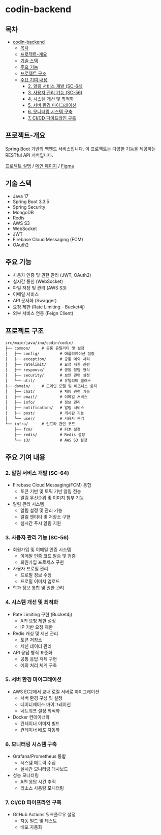 # codin-backend

## 목차
- [codin-backend](#codin-backend)
  - [목차](#목차)
  - [프로젝트-개요](#프로젝트-개요)
  - [기술 스택](#기술-스택)
  - [주요 기능](#주요-기능)
  - [프로젝트 구조](#프로젝트-구조)
  - [주요 기여 내용](#주요-기여-내용)
    - [2. 알림 서비스 개발 (SC-64)](#2-알림-서비스-개발-sc-64)
    - [3. 사용자 관리 기능 (SC-56)](#3-사용자-관리-기능-sc-56)
    - [4. 시스템 개선 및 최적화](#4-시스템-개선-및-최적화)
    - [5. 서버 환경 마이그레이션](#5-서버-환경-마이그레이션)
    - [6. 모니터링 시스템 구축](#6-모니터링-시스템-구축)
    - [7. CI/CD 파이프라인 구축](#7-cicd-파이프라인-구축)

## 프로젝트-개요
Spring Boot 기반의 백엔드 서비스입니다. 이 프로젝트는 다양한 기능을 제공하는 RESTful API 서버입니다.

[프로젝트 설명](https://github.com/CodIN-INU) / [메인 페이지](https://codin.inu.ac.kr/login) / [Figma](https://www.figma.com/design/Yd7fxwf1Y0LL03i6arejFt/CodIN?node-id=1806-19&t=RCzqo4PNunBsrZSI-1)

## 기술 스택
- Java 17
- Spring Boot 3.3.5
- Spring Security
- MongoDB
- Redis
- AWS S3
- WebSocket
- JWT
- Firebase Cloud Messaging (FCM)
- OAuth2

## 주요 기능
- 사용자 인증 및 권한 관리 (JWT, OAuth2)
- 실시간 통신 (WebSocket)
- 파일 저장 및 관리 (AWS S3)
- 이메일 서비스
- API 문서화 (Swagger)
- 요청 제한 (Rate Limiting - Bucket4j)
- 외부 서비스 연동 (Feign Client)

## 프로젝트 구조
```
src/main/java/inu/codin/codin/
├── common/     # 공통 유틸리티 및 설정
│   ├── config/         # 애플리케이션 설정
│   ├── exception/      # 공통 예외 처리
│   ├── ratelimit/      # 요청 제한 관련
│   ├── response/       # 공통 응답 형식
│   ├── security/       # 보안 관련 설정
│   └── util/           # 유틸리티 클래스
├── domain/     # 도메인 모델 및 비즈니스 로직
│   ├── chat/           # 채팅 관련 기능
│   ├── email/          # 이메일 서비스
│   ├── info/           # 정보 관리
│   ├── notification/   # 알림 서비스
│   ├── post/           # 게시판 기능
│   └── user/           # 사용자 관리
└── infra/      # 인프라 관련 코드
    ├── fcm/            # FCM 설정
    ├── redis/          # Redis 설정
    └── s3/             # AWS S3 설정

```

## 주요 기여 내용

### 2. 알림 서비스 개발 (SC-64)
- Firebase Cloud Messaging(FCM) 통합
  - 토큰 기반 및 토픽 기반 알림 전송
  - 알림 우선순위 및 이미지 첨부 기능
- 알림 관리 시스템
  - 알림 설정 및 관리 기능
  - 알림 엔티티 및 저장소 구현
  - 실시간 푸시 알림 지원

### 3. 사용자 관리 기능 (SC-56)
- 회원가입 및 이메일 인증 시스템
  - 이메일 인증 코드 발송 및 검증
  - 회원가입 프로세스 구현
- 사용자 프로필 관리
  - 프로필 정보 수정
  - 프로필 이미지 업로드
- 학과 정보 통합 및 권한 관리

### 4. 시스템 개선 및 최적화
- Rate Limiting 구현 (Bucket4j)
  - API 요청 제한 설정
  - IP 기반 요청 제한
- Redis 캐싱 및 세션 관리
  - 토큰 저장소
  - 세션 데이터 관리
- API 응답 형식 표준화
  - 공통 응답 객체 구현
  - 예외 처리 체계 구축

### 5. 서버 환경 마이그레이션
- AWS EC2에서 교내 로컬 서버로 마이그레이션
  - 서버 환경 구성 및 설정
  - 데이터베이스 마이그레이션
  - 네트워크 설정 최적화
- Docker 컨테이너화
  - 컨테이너 이미지 빌드
  - 컨테이너 배포 자동화

### 6. 모니터링 시스템 구축
- Grafana/Prometheus 통합
  - 시스템 메트릭 수집
  - 실시간 모니터링 대시보드
- 성능 모니터링
  - API 응답 시간 추적
  - 리소스 사용량 모니터링

### 7. CI/CD 파이프라인 구축
- GitHub Actions 워크플로우 설정
  - 자동 빌드 및 테스트
  - 배포 자동화
